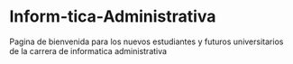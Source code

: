 # Inform-tica-Administrativa
Pagina de bienvenida para los nuevos estudiantes y futuros universitarios de la carrera de informatica administrativa
